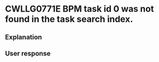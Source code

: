 # CWLLG0771E BPM task id 0 was not found in the task search index.

## Explanation

## User response